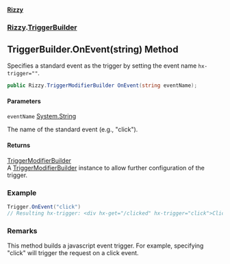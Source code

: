 #### [Rizzy](index 'index')
### [Rizzy](Rizzy 'Rizzy').[TriggerBuilder](Rizzy.TriggerBuilder 'Rizzy.TriggerBuilder')

## TriggerBuilder.OnEvent(string) Method

Specifies a standard event as the trigger by setting the event name `hx-trigger=""`.

```csharp
public Rizzy.TriggerModifierBuilder OnEvent(string eventName);
```
#### Parameters

<a name='Rizzy.TriggerBuilder.OnEvent(string).eventName'></a>

`eventName` [System.String](https://docs.microsoft.com/en-us/dotnet/api/System.String 'System.String')

The name of the standard event (e.g., "click").

#### Returns
[TriggerModifierBuilder](Rizzy.TriggerModifierBuilder 'Rizzy.TriggerModifierBuilder')  
A [TriggerModifierBuilder](Rizzy.TriggerModifierBuilder 'Rizzy.TriggerModifierBuilder') instance to allow further configuration of the trigger.

### Example
  
```csharp  
Trigger.OnEvent("click")  
// Resulting hx-trigger: <div hx-get="/clicked" hx-trigger="click">Click Me</div>  
```

### Remarks
This method builds a javascript event trigger. For example, specifying "click" will trigger the request on a click event.